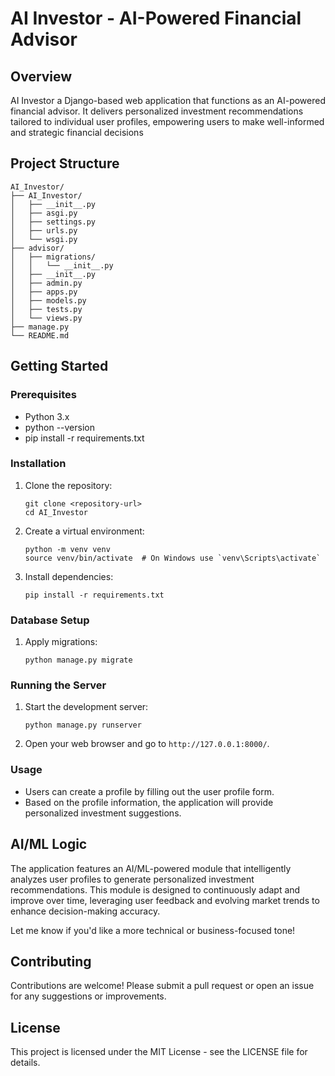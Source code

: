 # AI Investor - AI-Powered Financial Advisor

## Overview
AI Investor  a Django-based web application that functions as an AI-powered financial advisor. It delivers personalized investment recommendations tailored to individual user profiles, empowering users to make well-informed and strategic financial decisions

## Project Structure
```
AI_Investor/
├── AI_Investor/
│   ├── __init__.py
│   ├── asgi.py
│   ├── settings.py
│   ├── urls.py
│   └── wsgi.py
├── advisor/
│   ├── migrations/
│   │   └── __init__.py
│   ├── __init__.py
│   ├── admin.py
│   ├── apps.py
│   ├── models.py
│   ├── tests.py
│   └── views.py
├── manage.py
└── README.md
```

## Getting Started

### Prerequisites
- Python 3.x
- python --version
- pip install -r requirements.txt
  

### Installation
1. Clone the repository:
   ```
   git clone <repository-url>
   cd AI_Investor
   ```

2. Create a virtual environment:
   ```
   python -m venv venv
   source venv/bin/activate  # On Windows use `venv\Scripts\activate`
   ```

3. Install dependencies:
   ```
   pip install -r requirements.txt
   ```

### Database Setup
1. Apply migrations:
   ```
   python manage.py migrate
   ```

### Running the Server
1. Start the development server:
   ```
   python manage.py runserver
   ```

2. Open your web browser and go to `http://127.0.0.1:8000/`.

### Usage
- Users can create a profile by filling out the user profile form.
- Based on the profile information, the application will provide personalized investment suggestions.

## AI/ML Logic
The application features an AI/ML-powered module that intelligently analyzes user profiles to generate personalized investment recommendations. This module is designed to continuously adapt and improve over time, leveraging user feedback and evolving market trends to enhance decision-making accuracy.

Let me know if you'd like a more technical or business-focused tone!

## Contributing
Contributions are welcome! Please submit a pull request or open an issue for any suggestions or improvements.

## License
This project is licensed under the MIT License - see the LICENSE file for details.
